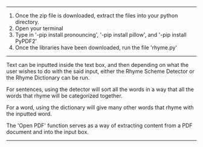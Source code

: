 ----------------------------------------------------------------------------------------------

1. Once the zip file is downloaded, extract the files into your python directory.
2. Open your terminal
3. Type in '-pip install pronouncing', '-pip install pillow', and '-pip install PyPDF2'
4. Once the libraries have been downloaded, run the file 'rhyme.py'

----------------------------------------------------------------------------------------------

Text can be inputted inside the text box, and then depending on what the user wishes to do with the said input, either the Rhyme Scheme
Detector or the Rhyme Dictionary can be run. 

For sentences, using the detector will sort all the words in a way that all the words
that rhyme will be categorized together.

For a word, using the dictionary will give many other words that rhyme with the inputted word.

The 'Open PDF' function serves as a way of extracting content from a PDF document and into the input box.

----------------------------------------------------------------------------------------------
